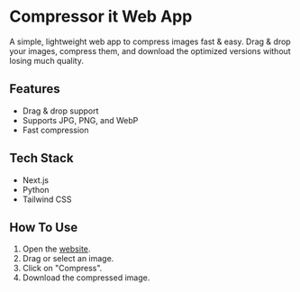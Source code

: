 # Compressor it Web App

A simple, lightweight web app to compress images fast & easy. Drag & drop your images, compress them, and download the optimized versions without losing much quality.

## Features
- Drag & drop support
- Supports JPG, PNG, and WebP
- Fast compression

## Tech Stack
- Next.js
- Python
- Tailwind CSS

## How To Use
1. Open the [website](https://compressit-puce.vercel.app/).
2. Drag or select an image.
3. Click on "Compress".
4. Download the compressed image.


